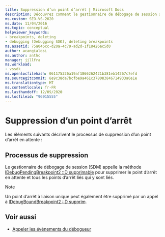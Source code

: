```yaml
---
title: Suppression d’un point d’arrêt | Microsoft Docs
description: Découvrez comment le gestionnaire de débogage de session supprime un point d’arrêt en attente et tous les points d’arrêt liés qui y sont liés lorsqu’un point d’arrêt en attente est supprimé.
ms.custom: SEO-VS-2020
ms.date: 11/04/2016
ms.topic: conceptual
helpviewer_keywords:
- breakpoints, deleting
- debugging [Debugging SDK], deleting breakpoints
ms.assetid: 75a046cc-d20a-4c79-ad2d-1f18426ac5d0
author: acangialosi
ms.author: anthc
manager: jillfra
ms.workload:
- vssdk
ms.openlocfilehash: 061175326a19af1866262421b381eb14267c7efd
ms.sourcegitcommit: 8e9c38da7bcfbe9a461c378083846714933a0e1e
ms.translationtype: MT
ms.contentlocale: fr-FR
ms.lasthandoff: 12/09/2020
ms.locfileid: "96915555"
---
```

# <a name="deleting-a-breakpoint"></a>Suppression d’un point d’arrêt
Les éléments suivants décrivent le processus de suppression d’un point d’arrêt en attente :

## <a name="deletion-process"></a>Processus de suppression
 Le gestionnaire de débogage de session (SDM) appelle la méthode [IDebugPendingBreakpoint2 ::D supprimable](../../extensibility/debugger/reference/idebugpendingbreakpoint2-delete.md) pour supprimer le point d’arrêt en attente et tous les points d’arrêt liés qui y sont liés.

> [!NOTE]
> Un point d’arrêt à liaison unique peut également être supprimé par un appel à [IDebugBoundBreakpoint2 ::D supprim](../../extensibility/debugger/reference/idebugboundbreakpoint2-delete.md).

## <a name="see-also"></a>Voir aussi
- [Appeler les événements du débogueur](../../extensibility/debugger/calling-debugger-events.md)

